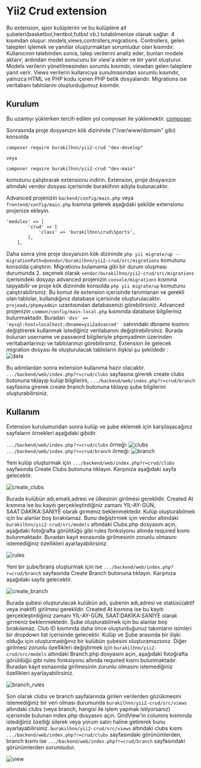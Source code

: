 # Yii2 Crud extension

Bu extension, spor kulüplerini ve bu kulüplere ait şubeleri(basketbol,hentbol,futbol vb.) tutabilmenize olanak sağlar. 4 kısımdan oluşur: models,views,controllers,migrations. Controllers, gelen talepleri işlemek ve yanıtlar oluşturmaktan sorumludur olan kısımdır. Kullanıcının talebinden sonra, talep verilerini analiz eder, bunları modele aktarır, ardından model sonucunu bir view'a ekler ve bir yanıt oluşturur. Models verilerin yönetilmesinden sorumlu kısımdır, viewdan gelen taleplere yanıt verir. Views verilerin kullanıcıya sunulmasından sorumlu kısımdır, yalnızca HTML ve PHP kodu içeren PHP betik dosyalarıdır. Migrations ise veritabanı tablolarını oluşturduğumuz kısımdır.

Kurulum
------------

Bu uzantıyı yüklerken tercih edilen yol composer ile yüklemektir. [composer](http://getcomposer.org/download/).

 Sonrasında proje dosyanızın kök dizininde ("/var/www/domain" gibi) konsolda

```
composer require burakilhnn/yii2-crud "dev-develop"

veya

composer require burakilhnn/yii2-crud "dev-main"
```

komutunu çalıştırarak extensionu indirin. Extension, proje dosyanızın altındaki vendor dosyası içerisinde burakilhnn adıyla bulunacaktır.


Advanced projenizin ```backend/config/main.php``` veya ```frontend/config/main.php``` kısmına gelerek aşağıdaki şekilde extensionu projenize ekleyin.
```
'modules' => [
        'crud' => [
            'class' => 'burakilhnn\crud\Sports',
        ],
    ],
 ```
  Daha sonra yine proje dosyanızın kök dizininde ```php yii migrate/up --migrationPath=@vendor/burakilhnn/yii2-crud/src/migrations``` komutunu konsolda çalıştırın. Migrationu bulamama gibi bir durum oluşması durumunda 2. seçenek olarak ``` vendor/burakilhnn/yii2-crud/src/migrations ``` içerisindeki dosyayı advanced projenizin ``` console/migrations ``` kısmına taşıyabilir ve proje kök dizininde konsolda ```php yii migrate/up``` komutunu çalıştırabilirsiniz. Bu komut ile extension içerisinde tanımlanan ve gerekli olan tablolar, kullandığınız database içerisinde oluşturulacaktır. ``` projeadı/phpmyadmin ``` uzantısından databasenizi görebilirsiniz. Advanced projenizin ``` common/config/main-local.php ``` kısmında database bilgileriniz bulunmaktadır. Buradan ```'dsn' => 'mysql:host=localhost;dbname=yii2advanced' ``` satırındaki dbname kısmını değiştirerek kullanmak istediğiniz veritabanını değiştirebilirsiniz. Burada bulunan username ve password bilgileriyle phpmyadmin üzerinden veritabanlarınızı ve tablolarınızı görebilirsiniz. Extension ile gelecek migration dosyası ile oluşturulacak tabloların ilişkisi şu şekildedir :  
  ![data](https://user-images.githubusercontent.com/58756954/104859697-1e84ea80-5938-11eb-94af-5e43529a93bf.png)

  Bu adımlardan sonra extension kullanıma hazır olacaktır. ```.../backend/web/index.php?r=crud/clubs``` sayfasına girerek create clubs butonuna tıklayıp kulüp bilgilerini, ```.../backend/web/index.php?r=crud/branch``` sayfasına girerek create branch butonuna tıklayıp şube bilgilerini oluşturabilirsiniz.
 
 
 Kullanım
----
 Extension kurulumundan sonra kulüp ve şube eklemek için karşılaşacağınız sayfaların örnekleri aşağıdaki gibidir.
 
 ```.../backend/web/index.php?r=crud/clubs``` örneği: ![clubs](https://user-images.githubusercontent.com/58756954/104828203-b7076600-5877-11eb-8567-a3890d09f609.png)
 ```.../backend/web/index.php?r=crud/branch``` örneği: ![branch](https://user-images.githubusercontent.com/58756954/104828217-dacaac00-5877-11eb-906c-0625b82ec812.png)
 
 Yeni kulüp oluşturmak için ```.../backend/web/index.php?r=crud/clubs``` sayfasında Create Clubs butonuna tıklayın. Karşınıza aşağıdaki sayfa gelecektir.
 
 ![create_clubs](https://user-images.githubusercontent.com/58756954/104854643-f934b400-5918-11eb-8525-5ea5f92361f4.png)
 
 Burada kulübün adı,emaili,adresi ve ülkesinin girilmesi gereklidir. Created At kısmına ise bu kayıtı gerçekleştirdiğiniz zamanı YIL-AY-GÜN, SAAT:DAKİKA:SANİYE olarak girmeniz beklenmektedir. Kulüp oluşturabilmek için bu alanlar boş bırakılamaz. Bunu değiştirmek için vendor altındaki ``` burakilhnn/yii2-crud/src/models ``` altındaki Clubs.php dosyasını açın, aşağıdaki fotoğrafta görüldüğü gibi rules fonksiyonu altında required kısmı bulunmaktadır. Buradan kayıt esnasında girilmesinin zorunlu olmasını istemediğiniz özellikleri ayarlayabilirsiniz. 
 
 ![rules](https://user-images.githubusercontent.com/58756954/104854951-bffd4380-591a-11eb-8a0c-b4b9aacdddeb.png)
 
 Yeni bir şube/branş oluşturmak için ise ```.../backend/web/index.php?r=crud/branch``` sayfasında Create Branch butonuna tıklayın. Karşınıza aşağıdaki sayfa gelecektir.
  
 ![create_branch](https://user-images.githubusercontent.com/58756954/104854655-0baeed80-5919-11eb-945a-bdd81a1170cc.png)
 
 Burada şubesi oluşturulacak kulübün adı, şubenin adı,adresi ve statüsü(aktif veya inaktif) girilmesi gereklidir. Created At kısmına ise bu kayıtı gerçekleştirdiğiniz zamanı YIL-AY-GÜN, SAAT:DAKİKA:SANİYE olarak girmeniz beklenmektedir. Şube oluşturabilmek için bu alanlar boş bırakılamaz. Club ID kısmında daha önce oluşturduğunuz takımların isimleri bir dropdown list içerisinde gelecektir. Kulüp ve Şube arasında bir ilişki olduğu için oluşturmadığınız bir kulübün şubesini oluşturamazsınız. Diğer girilmesi zorunlu özellikleri değiştirmek için ``` burakilhnn/yii2-crud/src/models ``` altındaki Branch.php dosyasını açın, aşağıdaki fotoğrafta görüldüğü gibi rules fonksiyonu altında required kısmı bulunmaktadır. Buradan kayıt esnasında girilmesinin zorunlu olmasını istemediğiniz özellikleri ayarlayabilirsiniz. 
 
 ![branch_rules](https://user-images.githubusercontent.com/58756954/104855227-98a77600-591c-11eb-8743-2ea4d899bdbf.png)
 
 Son olarak clubs ve branch sayfalarında girilen verilerden gözükmesini istemediğiniz bir veri olması durumunda ``` burakilhnn/yii2-crud/src/views ``` altındaki clubs (veya branch, hangisi ile işlem yapmak istiyorsanız) içerisinde bulunan index.php dosyasını açın. GridView'in columns kısmında istediğiniz özelliği silerek veya yorum satırı haline getirerek bunu ayarlayabilirsiniz. ``` burakilhnn/yii2-crud/src/views ``` altındaki clubs kısmı ```.../backend/web/index.php?r=crud/clubs``` sayfasındaki görünümlerden, branch kısmı ise ```.../backend/web/index.php?r=crud/branch``` sayfasındaki görünümlerden sorumludur.

![view](https://user-images.githubusercontent.com/58756954/104859803-cbf7fe00-5938-11eb-967a-ad1780fb12c5.png)
